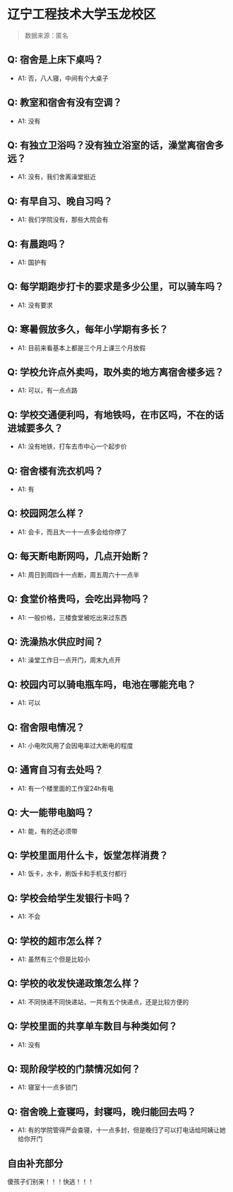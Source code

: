 # 辽宁工程技术大学玉龙校区

> 数据来源：匿名

## Q: 宿舍是上床下桌吗？

- A1: 否，八人寝，中间有个大桌子

## Q: 教室和宿舍有没有空调？

- A1: 没有

## Q: 有独立卫浴吗？没有独立浴室的话，澡堂离宿舍多远？

- A1: 没有，我们舍离澡堂挺近

## Q: 有早自习、晚自习吗？

- A1: 我们学院没有，那些大院会有

## Q: 有晨跑吗？

- A1: 国护有

## Q: 每学期跑步打卡的要求是多少公里，可以骑车吗？

- A1: 没有要求

## Q: 寒暑假放多久，每年小学期有多长？

- A1: 目前来看基本上都是三个月上课三个月放假

## Q: 学校允许点外卖吗，取外卖的地方离宿舍楼多远？

- A1: 可以，有一点点路

## Q: 学校交通便利吗，有地铁吗，在市区吗，不在的话进城要多久？

- A1: 没有地铁，打车去市中心一个起步价

## Q: 宿舍楼有洗衣机吗？

- A1: 有

## Q: 校园网怎么样？

- A1: 会卡，而且大一十一点多会给你停了

## Q: 每天断电断网吗，几点开始断？

- A1: 周日到周四十一点断，周五周六十一点半

## Q: 食堂价格贵吗，会吃出异物吗？

- A1: 一般价格，三楼食堂被吃出来过东西

## Q: 洗澡热水供应时间？

- A1: 澡堂工作日一点开门，周末九点开

## Q: 校园内可以骑电瓶车吗，电池在哪能充电？

- A1: 可以

## Q: 宿舍限电情况？

- A1: 小电吹风用了会因电率过大断电的程度

## Q: 通宵自习有去处吗？

- A1: 有一个楼里面的工作室24h有电

## Q: 大一能带电脑吗？

- A1: 能，有的还必须带

## Q: 学校里面用什么卡，饭堂怎样消费？

- A1: 饭卡，水卡，刷饭卡和手机支付都行

## Q: 学校会给学生发银行卡吗？

- A1: 不会

## Q: 学校的超市怎么样？

- A1: 虽然有三个但是比较小

## Q: 学校的收发快递政策怎么样？

- A1: 不同快递不同快递站，一共有五个快递点，还是比较方便的

## Q: 学校里面的共享单车数目与种类如何？

- A1: 没有

## Q: 现阶段学校的门禁情况如何？

- A1: 寝室十一点多锁门

## Q: 宿舍晚上查寝吗，封寝吗，晚归能回去吗？

- A1: 有的学院管得严会查寝，十一点多封，但是晚归了可以打电话给阿姨让她给你开门

## 自由补充部分

傻孩子们别来！！！快逃！！！